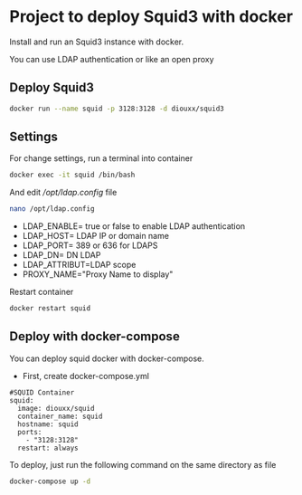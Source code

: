# Project to deploy Squid3 with docker

Install and run an Squid3 instance with docker.

You can use LDAP authentication or like an open proxy

## Deploy Squid3
```sh
docker run --name squid -p 3128:3128 -d diouxx/squid3
```

## Settings

For change settings, run a terminal into container
```sh
docker exec -it squid /bin/bash
```
And edit */opt/ldap.config* file
```sh
nano /opt/ldap.config
```

* LDAP_ENABLE= true or false to enable LDAP authentication
* LDAP_HOST= LDAP IP or domain name
* LDAP_PORT= 389 or 636 for LDAPS
* LDAP_DN= DN LDAP
* LDAP_ATTRIBUT=LDAP scope
* PROXY_NAME="Proxy Name to display"

Restart container
```sh
docker restart squid
```

## Deploy with docker-compose

You can deploy squid docker with docker-compose.

* First, create docker-compose.yml
```
#SQUID Container
squid:
  image: diouxx/squid
  container_name: squid
  hostname: squid
  ports:
    - "3128:3128"
  restart: always
````

To deploy, just run the following command on the same directory as file

```sh
docker-compose up -d
````
